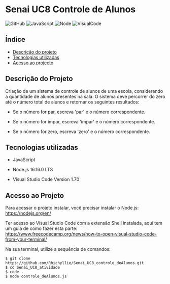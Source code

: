 # Senai UC8 Controle de Alunos

![GitHub](https://badges.aleen42.com/src/github.svg)
![JavaScript](https://badges.aleen42.com/src/javascript.svg)
![Node](https://badges.aleen42.com/src/node.svg)
![VisualCode](https://badges.aleen42.com/src/visual_studio_code.svg)

## Índice
* [Descrição do projeto](#descricao-do-projeto)
* [Tecnologias utilizadas](#tecnologias-utilizadas)
* [Acesso ao projecto](#acesso-ao-projeto)

## Descrição do Projeto
Criação de um sistema de controle de alunos de uma escola, considerando a quantidade de alunos presentes na sala. O sistema deve percorrer do zero até o número total de alunos e retornar os seguintes resultados:

- Se o número for par, escreva 'par' e o número correspondente.

- Se o número for ímpar, escreva 'ímpar' e o número correspondente.

- Se o número for zero, escreva 'zero' e o número correspondente.

## Tecnologias utilizadas
* JavaScript

* Node.js 16.16.0 LTS

* Visual Studio Code Version 1.70

## Acesso ao Projeto
Para acessar o projeto instalar, você precisar instalar o Node.js: https://nodejs.org/en/

Ter acesso ao Visual Studio Code com a extensão Shell instalada, aqui tem um guia de como fazer esta parte: https://www.freecodecamp.org/news/how-to-open-visual-studio-code-from-your-terminal/

Na sua terminal, utilize a sequência de comandos:

```
$ git clone https://github.com/Rhichyllie/Senai_UC8_controle_deAlunos.git
$ cd Senai_UC8_atividade
$ code .
$ node controle_deAlunos.js
```
